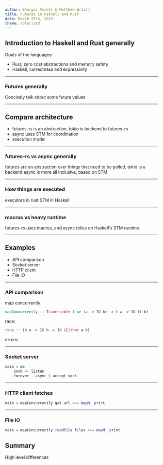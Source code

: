 ```yaml
---
author: Bhargav Voleti & Matthew Wraith
title: Futures in Haskell and Rust
date: March 27th, 2019
theme: solarized
---
```


## Introduction to Haskell and Rust generally

Goals of the languages:

- Rust, zero cost abstractions and memory safety
- Haskell, correctness and expressivity

---

### Futures generally

Concisely talk about some future values

---

## Compare architecture

- futures-rs is an abstraction, tokio is backend to futures-rs
- async uses STM for coordination
- execution model

---

### futures-rs vs async generally

futures are an abstraction over things that need to be polled, tokio is
a backend async is more all inclusive, based on STM

---

### How things are executed

executors in rust STM in Haskell

---

### macros vs heavy runtime

futures-rs uses macros, and async relies on Haskell's STM runtime.

---

## Examples

- API comparison
- Socket server
- HTTP client
- File IO

---

### API comparison

map concurrently:

```haskell
mapConcurrently :: Traversible t => (a -> IO b) -> t a -> IO (t b)
```

race:

```haskell
race :: IO a -> IO b -> IO (Either a b)
```

errors:


---

### Socket server

```haskell
main = do
    sock <- listen
    forever . async $ accept sock
```

---

### HTTP client fetches

```haskell
main = mapConcurrently get url >>= mapM_ print
```

---

### File IO

```haskell
main = mapConcurrently readFile files >>= mapM_ print
```

## Summary

High level differences
